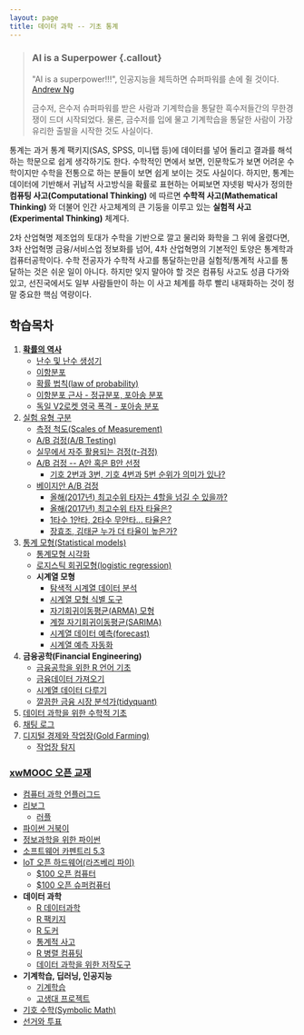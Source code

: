 ```yaml
---
layout: page
title: 데이터 과학 -- 기초 통계
---
```


> ### AI is a Superpower {.callout}
>
> "AI is a superpower!!!", 인공지능을 체득하면 슈퍼파워를 손에 쥘 것이다. [Andrew Ng](https://twitter.com/andrewyng/status/728986380638916609)
>
> 금수저, 은수저 슈퍼파워를 받은 사람과 기계학습을 통달한 흑수저들간의 무한경쟁이 드뎌 시작되었다. 물론, 
> 금수저를 입에 물고 기계학습을 통달한 사람이 가장 유리한 출발을 시작한 것도 사실이다.

통계는 과거 통계 팩키지(SAS, SPSS, 미니탭 등)에 데이터를 넣어 돌리고 결과를 해석하는 학문으로 쉽게 생각하기도 한다. 
수학적인 면에서 보면, 인문학도가 보면 어려운 수학이지만 수학을 전통으로 하는 분들이 보면 쉽게 보이는 것도 사실이다. 
하지만, 통계는 데이터에 기반해서 귀납적 사고방식을 확률로 표현하는 어찌보면 쟈넷윙 박사가 정의한 **컴퓨팅 사고(Computational Thinking)** 에 따르면 
 **수학적 사고(Mathematical Thinking)** 와 더불어 인간 사고체계의 큰 기둥을 이루고 있는 **실험적 사고(Experimental Thinking)** 체계다. 

2차 산업혁명 제조업의 토대가 수학을 기반으로 깔고 물리와 화학을 그 위에 올렸다면, 3차 산업혁명 금융/서비스업 정보화를 넘어,
4차 산업혁명의 기본적인 토양은 통계학과 컴퓨터공학이다. 수학 전공자가 수학적 사고를 통달하는만큼 실험적/통계적 사고를 통달하는 것은 쉬운 일이 아니다. 
하지만 잊지 말아야 할 것은 컴퓨팅 사고도 성큼 다가와 있고, 선진국에서도 일부 사람들만이 하는 이 사고 체계를 하루 빨리 내재화하는 것이 정말 
중요한 핵심 역량이다.


## 학습목차 

1. **[확률의 역사](https://statkclee.github.io/r-algorithm/r-history-of-probability.html)**
    - [난수 및 난수 생성기](stat-random-number-generator.html)
    - [이항분포](stat-binomial.html)
    - [확률 법칙(law of probability)](stat-law-of-probability.html)
    - [이항분포 근사 - 정규분포, 포아송 분포](stat-approx-normal-poisson.html)
    - [독일 V2로켓 영국 폭격 - 포아송 분포](stat-flying-bomb-poisson.html)    
1. [실험 유형 구분](stat-coursera-doe.html)
    - [측정 척도(Scales of Measurement)](stat-measurement.html)
    - [A/B 검정(A/B Testing)](stat-ab-testing.html)
    - [실무에서 자주 활용되는 검정($t$-검정)](stat-testing.html)
    - [A/B 검정 -- A안 혹은 B안 선정](ab-testing-in-practice.html)
        - [기호 2번과 3번, 기호 4번과 5번 순위가 의미가 있나?](ab-testing-presidential-election.html)
    - [베이지안 A/B 검정](bayesian-ab-testing-in-practice.html)
        - [올해(2017년) 최고수위 타자는 4할을 넘길 수 있을까?](bayesian-best-hitter-2017.html)
        - [올해(2017년) 최고수위 타자 타율은?](bayesian-best-hitter-ci.html)
        - [1타수 1안타, 2타수 무안타... 타율은?](bayesian-empirical-bayes.html)
        - [장효조, 김태균 누가 더 타율이 높은가?](bayesian-ab-testing.html)
1. [통계 모형(Statistical models)](stat-modeling.html)
    - [통계모형 시각화](stat-model-visualization.html) 
    - [로지스틱 회귀모형(logistic regression)](stat-logistic-regression.html) 
    - **시계열 모형**
        - [탐색적 시계열 데이터 분석](stat-time-series-eda.html)
        - [시계열 모형 식별 도구](stat-time-series-tools.html)
        - [자기회귀이동평균(ARMA) 모형](stat-time-series-arma.html)
        - [계절 자기회귀이동평균(SARIMA)](stat-time-series-sarima.html)
        - [시계열 데이터 예측(forecast)](stat-time-series-forecast.html)
        - [시계열 예측 자동화](stat-forecast-automation.html)
1. **금융공학(Financial Engineering)**
    - [금융공학을 위한 R 언어 기초](stat-fe-r.html)
    - [금융데이터 가져오기](stat-fe-import.html)
    - [시계열 데이터 다루기](stat-time-series-basics.html)    
    - [깔끔한 금융 시장 분석가(tidyquant)](stat-time-series-tidyquant.html)    
1. [데이터 과학을 위한 수학적 기초](math-for-data-science.html)
1. [채팅 로그](stat-chatting-log.html)
1. [디지털 경제와 작업장(Gold Farming)](stat-gold-farming.html)
    * [작업장 탐지](stat-gold-farming-detection.html)

### [xwMOOC 오픈 교재](https://statkclee.github.io/xwMOOC/)

- [컴퓨터 과학 언플러그드](http://unplugged.xwmooc.org)  
- [리보그](http://reeborg.xwmooc.org)  
     - [러플](http://rur-ple.xwmooc.org)  
- [파이썬 거북이](http://swcarpentry.github.io/python-novice-turtles/index-kr.html)  
- [정보과학을 위한 파이썬](http://python.xwmooc.org)  
- [소프트웨어 카펜트리 5.3](http://swcarpentry.xwmooc.org)
- [IoT 오픈 하드웨어(라즈베리 파이)](http://raspberry-pi.xwmooc.org/)
    - [$100 오픈 컴퓨터](http://computer.xwmooc.org/)   
    - [$100 오픈 슈퍼컴퓨터](http://computers.xwmooc.org/)
- **데이터 과학**
    - [R 데이터과학](http://data-science.xwmooc.org/)
    - [R 팩키지](http://r-pkgs.xwmooc.org/)
    - [R 도커](http://statkclee.github.io/r-docker/)
    - [통계적 사고](http://think-stat.xwmooc.org/)
    - [R 병렬 컴퓨팅](http://parallel.xwmooc.org/)    
    - [데이터 과학을 위한 저작도구](https://statkclee.github.io/ds-authoring/)
- **기계학습, 딥러닝, 인공지능**
    - [기계학습](http://statkclee.github.io/ml)
    - [고생대 프로젝트](http://statkclee.github.io/trilobite)
- [기호 수학(Symbolic Math)](http://sympy.xwmooc.org/)
- [선거와 투표](http://politics.xwmooc.org/)


